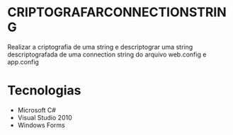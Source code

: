 # CRIPTOGRAFARCONNECTIONSTRING
Realizar a criptografia de uma string e descriptograr uma string descriptografada de uma connection string do arquivo web.config e app.config

# Tecnologias
  * Microsoft C#
  * Visual Studio 2010
  * Windows Forms
  
